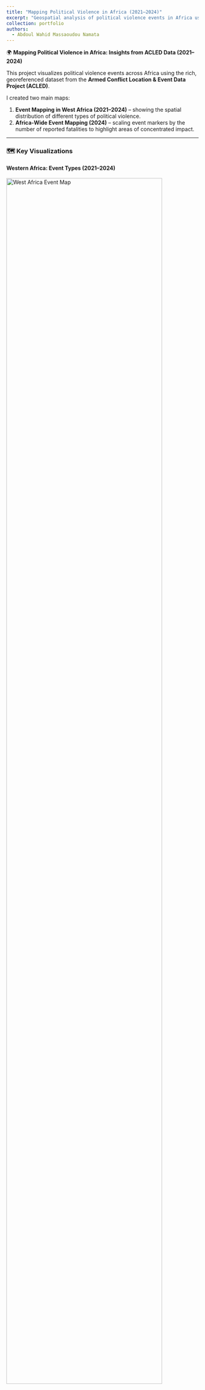 ```yaml
---
title: "Mapping Political Violence in Africa (2021–2024)"
excerpt: "Geospatial analysis of political violence events in Africa using ACLED data, with emphasis on event types and fatalities across regions.<br/><img src='https://aw0007.github.io/images/acled_figure/Western_Africa_Events_Map.png'>"
collection: portfolio
authors:
  - Abdoul Wahid Massaoudou Namata
---
```


🌍 **Mapping Political Violence in Africa: Insights from ACLED Data (2021–2024)**

This project visualizes political violence events across Africa using the rich, georeferenced dataset from the **Armed Conflict Location & Event Data Project (ACLED)**.

I created two main maps:
1. **Event Mapping in West Africa (2021–2024)** – showing the spatial distribution of different types of political violence.
2. **Africa-Wide Event Mapping (2024)** – scaling event markers by the number of reported fatalities to highlight areas of concentrated impact.

---

### 🗺️ Key Visualizations

#### Western Africa: Event Types (2021–2024)
<img src='https://aw0007.github.io/images/acled_figure/Western_Africa_Events_Map.png' style='width:90%;' alt='West Africa Event Map' />

#### Africa (2024): Event Types Scaled by Fatalities
<img src='https://aw0007.github.io/images/acled_figure/event_types_africa_fatalities_scale_2024.png' style='width:90%;' alt='Africa Event Map Scaled by Fatalities' />

---

### 📌 What These Maps Show

- **Types of Events**: Battles, explosions/remote violence, protests, riots, strategic developments, and violence against civilians.
- **Fatalities Scale**: Bubble size reflects the number of fatalities (e.g., 10, 50, 100, 200+).
- **Conflict Hotspots**: The Sahel region, northeastern Nigeria, Ethiopia, and Sudan emerge as major areas of concern.

---

### 🧰 Tools Used

- `Python`
- Libraries: `GeoPandas`, `Matplotlib`, `Pandas`

---

### 🔍 Why It Matters

Understanding the **geographic spread and intensity of political violence** is crucial for:
- Policy makers
- Humanitarian organizations
- Conflict researchers

These visualizations provide a data-driven foundation for risk analysis, peacebuilding efforts, and strategic decision-making.

---

### 💬 Let’s Connect

Have feedback or want to collaborate?  
Let’s explore how visual analytics like this can support smarter conflict monitoring and policy solutions.

---

### 📊 Tags

`#DataVisualization`, `#ConflictAnalysis`, `#Africa`, `#PoliticalViolence`, `#ACLED`, `#Geopolitics`, `#Python`, `#Mapping`, `#PolicyResearch`
